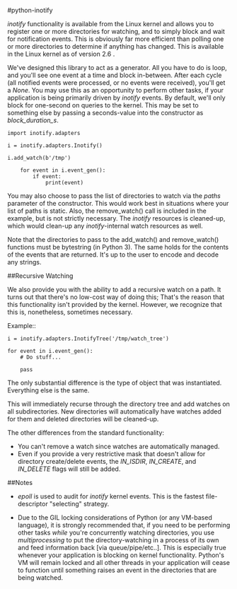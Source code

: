 #python-inotify

*inotify* functionality is available from the Linux kernel and allows you to register one or more directories for watching, and to simply block and wait for notification events. This is obviously far more efficient than polling one or more directories to determine if anything has changed. This is available in the Linux kernel as of version 2.6 .

We've designed this library to act as a generator. All you have to do is loop, and you'll see one event at a time and block in-between. After each cycle (all notified events were processed, or no events were received), you'll get a *None*. You may use this as an opportunity to perform other tasks, if your application is being primarily driven by *inotify* events. By default, we'll only block for one-second on queries to the kernel. This may be set to something else by passing a seconds-value into the constructor as *block_duration_s*.

    import inotify.adapters

    i = inotify.adapters.Inotify()

    i.add_watch(b'/tmp')

        for event in i.event_gen():
            if event:
                print(event)

You may also choose to pass the list of directories to watch via the *paths* parameter of the constructor. This would work best in situations where your list of paths is static. Also, the remove_watch() call is included in the example, but is not strictly necessary. The *inotify* resources is cleaned-up, which would clean-up any *inotify*-internal watch resources as well.

Note that the directories to pass to the add_watch() and remove_watch() functions must be bytestring (in Python 3).  The same holds for the contents of the events that are returned.  It's up to the user to encode and decode any strings.

##Recursive Watching

We also provide you with the ability to add a recursive watch on a path. It turns out that there's no low-cost way of doing this; That's the reason that this functionality isn't provided by the kernel. However, we recognize that this is, nonetheless, sometimes necessary.

Example::

    i = inotify.adapters.InotifyTree('/tmp/watch_tree')

    for event in i.event_gen():
        # Do stuff...

        pass

The only substantial difference is the type of object that was instantiated. Everything else is the same.

This will immediately recurse through the directory tree and add watches on all subdirectories. New directories will automatically have watches added for them and deleted directories will be cleaned-up.

The other differences from the standard functionality:

- You can't remove a watch since watches are automatically managed.
- Even if you provide a very restrictive mask that doesn't allow for directory create/delete events, the *IN_ISDIR*, *IN_CREATE*, and *IN_DELETE* flags will still be added.

##Notes

- *epoll* is used to audit for *inotify* kernel events. This is the fastest file-descriptor "selecting" strategy.

- Due to the GIL locking considerations of Python (or any VM-based language), it is strongly recommended that, if you need to be performing other tasks *while* you're concurrently watching directories, you use *multiprocessing* to put the directory-watching in a process of its own and feed information back [via queue/pipe/etc..]. This is especially true whenever your application is blocking on kernel functionality. Python's VM will remain locked and all other threads in your application will cease to function until something raises an event in the directories that are being watched.
